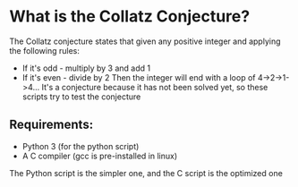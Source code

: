 # What is the Collatz Conjecture?

The Collatz conjecture states that given any positive integer and applying the following rules:
- If it's odd - multiply by 3 and add 1
- If it's even - divide by 2
Then the integer will end with a loop of 4->2->1->4...
It's a conjecture because it has not been solved yet, so these scripts try to test the conjecture

## Requirements:
- Python 3 (for the python script)
- A C compiler (gcc is pre-installed in linux)

The Python script is the simpler one, and the C script is the optimized one
